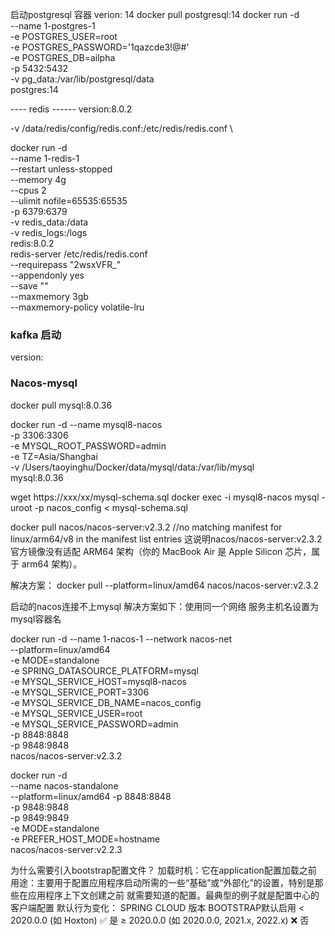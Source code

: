 启动postgresql 容器
verion: 14
docker pull postgresql:14
docker run -d \
  --name 1-postgres-1 \
  -e POSTGRES_USER=root \
  -e POSTGRES_PASSWORD='1qazcde3!@#' \
  -e POSTGRES_DB=ailpha \
  -p 5432:5432 \
  -v pg_data:/var/lib/postgresql/data \
  postgres:14


----  redis ------
version:8.0.2

  -v /data/redis/config/redis.conf:/etc/redis/redis.conf \

  docker run -d \
    --name 1-redis-1 \
    --restart unless-stopped \
    --memory 4g \
    --cpus 2 \
    --ulimit nofile=65535:65535 \
    -p 6379:6379 \
    -v redis_data:/data \
    -v redis_logs:/logs \
    redis:8.0.2 \
    redis-server /etc/redis/redis.conf \
    --requirepass "2wsxVFR_" \
    --appendonly yes \
    --save "" \
    --maxmemory 3gb \
    --maxmemory-policy volatile-lru


### kafka 启动

version:


### Nacos-mysql
docker pull mysql:8.0.36

docker run -d --name mysql8-nacos \
  -p 3306:3306 \
  -e MYSQL_ROOT_PASSWORD=admin \
  -e TZ=Asia/Shanghai \
  -v /Users/taoyinghu/Docker/data/mysql/data:/var/lib/mysql \
  mysql:8.0.36

 wget https://xxx/xx/mysql-schema.sql
 docker exec -i mysql8-nacos mysql -uroot -p nacos_config < mysql-schema.sql

docker pull nacos/nacos-server:v2.3.2
//no matching manifest for linux/arm64/v8 in the manifest list entries
这说明nacos/nacos-server:v2.3.2 官方镜像没有适配 ARM64 架构（你的 MacBook Air 是 Apple Silicon 芯片，属于 arm64 架构）。

解决方案：
docker pull --platform=linux/amd64 nacos/nacos-server:v2.3.2

启动的nacos连接不上mysql
解决方案如下：使用同一个网络  服务主机名设置为mysql容器名

docker run -d --name 1-nacos-1 --network nacos-net \
--platform=linux/amd64 \
-e MODE=standalone \
-e SPRING_DATASOURCE_PLATFORM=mysql \
-e MYSQL_SERVICE_HOST=mysql8-nacos \
-e MYSQL_SERVICE_PORT=3306 \
-e MYSQL_SERVICE_DB_NAME=nacos_config \
-e MYSQL_SERVICE_USER=root \
-e MYSQL_SERVICE_PASSWORD=admin \
-p 8848:8848 \
-p 9848:9848 \
nacos/nacos-server:v2.3.2


docker run -d \
--name nacos-standalone \
--platform=linux/amd64
-p 8848:8848 \
-p 9848:9848 \
-p 9849:9849 \
-e MODE=standalone \
-e PREFER_HOST_MODE=hostname \
nacos/nacos-server:v2.2.3

为什么需要引入bootstrap配置文件？
加载时机：它在application配置加载之前
用途：主要用于配置应用程序启动所需的一些“基础”或“外部化”的设置，特别是那些在应用程序上下文创建之前 就需要知道的配置。最典型的例子就是配置中心的客户端配置
默认行为变化：
SPRING CLOUD 版本                           BOOTSTRAP默认启用
< 2020.0.0 (如 Hoxton)                        ✅ 是
≥ 2020.0.0 (如 2020.0.0, 2021.x, 2022.x)      ❌ 否